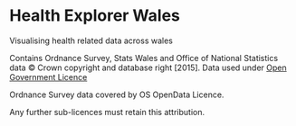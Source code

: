 Health Explorer Wales
========

Visualising health related data across wales

Contains Ordnance Survey, Stats Wales and Office of National Statistics data © Crown copyright and database right [2015]. Data used under [Open Government Licence](http://www.nationalarchives.gov.uk/doc/open-government-licence/version/3/)

Ordnance Survey data covered by OS OpenData Licence.

Any further sub-licences must retain this attribution.
